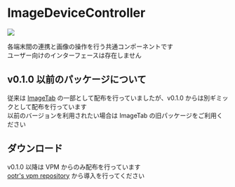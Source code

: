 # ImageDeviceController

[![](https://img.shields.io/badge/GitHub-o--tr/jp.ootr.ImageDeviceController-181717.svg?logo=github&style=flat)](https://github.com/o-tr/jp.ootr.ImageDeviceController)

各端末間の連携と画像の操作を行う共通コンポーネントです  
ユーザー向けのインターフェースは存在しません

## v0.1.0 以前のパッケージについて

従来は [ImageTab](/docs/Packages/ImageTab/) の一部として配布を行っていましたが、v0.1.0 からは別ギミックとして配布を行っています  
以前のバージョンを利用されたい場合は ImageTab の旧パッケージをご利用ください

## ダウンロード

v0.1.0 以降は VPM からのみ配布を行っています  
[ootr's vpm repository](/docs/vpm) から導入を行ってください
